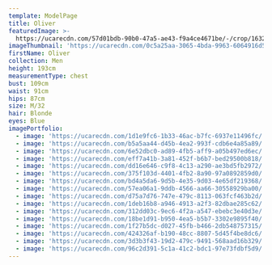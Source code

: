 ```yaml
---
template: ModelPage
title: Oliver
featuredImage: >-
  https://ucarecdn.com/57d01bdb-90b0-47a5-ae43-f9a4ce4671be/-/crop/1632x875/0,330/-/preview/
imageThumbnail: 'https://ucarecdn.com/0c5a25aa-3065-4bda-9963-6064916d5322/'
firstName: Oliver
collection: Men
height: 193cm
measurementType: chest
bust: 109cm
waist: 91cm
hips: 87cm
size: M/32
hair: Blonde
eyes: Blue
imagePortfolio:
  - image: 'https://ucarecdn.com/1d1e9fc6-1b33-46ac-b7fc-6937e11496fc/'
  - image: 'https://ucarecdn.com/b5a5aa44-d45b-4ea2-993f-cdb6e4a85a89/'
  - image: 'https://ucarecdn.com/6e52dbc0-ad89-4fb5-aff9-a05b497ed6ec/'
  - image: 'https://ucarecdn.com/eff7a41b-3a81-452f-b6b7-bed29500b818/'
  - image: 'https://ucarecdn.com/dd16e646-c9f8-4c13-a290-ae3bd5fb2972/'
  - image: 'https://ucarecdn.com/375f103d-4401-4fb2-8a90-97a0892859d0/'
  - image: 'https://ucarecdn.com/bd4a5da6-9d5b-4e35-9d03-4e65df219368/'
  - image: 'https://ucarecdn.com/57ea06a1-9ddb-4566-aa66-30558929ba00/'
  - image: 'https://ucarecdn.com/d75a7d76-747e-479c-8113-063fcf463b2d/'
  - image: 'https://ucarecdn.com/1deb16b8-a946-4913-a2f3-82dbae285c62/'
  - image: 'https://ucarecdn.com/312dd03c-9ec6-4f2a-a547-ebebc3e40d3e/'
  - image: 'https://ucarecdn.com/18be1d91-b950-4ea5-b5b7-3302e9895f40/'
  - image: 'https://ucarecdn.com/1f27b5dc-d027-45fb-b466-2db548757315/'
  - image: 'https://ucarecdn.com/424326af-b190-48cc-8807-5d45f4be8dc6/'
  - image: 'https://ucarecdn.com/3d3b3f43-19d2-479c-9491-568aad16b329/'
  - image: 'https://ucarecdn.com/96c2d391-5c1a-41c2-bdc1-97e73fdbf5d9/'
---
```


